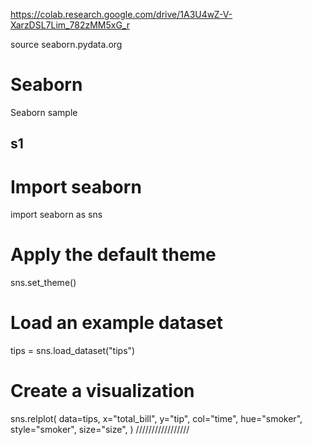 https://colab.research.google.com/drive/1A3U4wZ-V-XarzDSL7Lim_782zMM5xG_r

source
seaborn.pydata.org

# Seaborn
Seaborn sample
## s1
# Import seaborn
import seaborn as sns

# Apply the default theme
sns.set_theme()

# Load an example dataset
tips = sns.load_dataset("tips")

# Create a visualization
sns.relplot(
    data=tips,
    x="total_bill", y="tip", col="time",
    hue="smoker", style="smoker", size="size",
)
/////////////////
